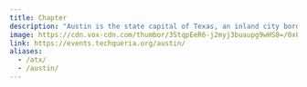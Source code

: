```yaml
---
title: Chapter
description: "Austin is the state capital of Texas, an inland city bordering the Hill Country region."
image: https://cdn.vox-cdn.com/thumbor/3StqpEeR6-j2myj3buaupg9wHS0=/0x0:5454x3002/1200x480/filters:focal(2291x1065:3163x1937)/cdn.vox-cdn.com/uploads/chorus_image/image/56589597/shutterstock_681676399.1504903942.jpg
link: https://events.techqueria.org/austin/
aliases:
  - /atx/
  - /austin/
---
```

